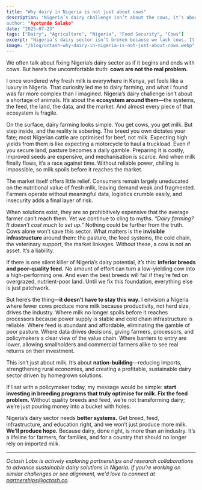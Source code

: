 ```yaml
---
title: "Why dairy in Nigeria is not just about cows"
description: "Nigeria’s dairy challenge isn’t about the cows, it’s about the fragile ecosystem around them. Fixing breeds, feed, infrastructure, and education matters.
author: "Ayotunde Salako"
date: "2025-07-23"
tags: ["Dairy", "Agriculture", "Nigeria", "Food Security", "Cows"]
excerpt: "Nigeria’s dairy sector isn’t broken because we lack cows. It’s broken because everything around the cow,the feed, the breed, the pasture, the data, the cold chain have been neglected. Here’s why productivity, not herd size, should define the future of Nigerian dairy."
image: "/blog/octash-why-dairy-in-nigeria-is-not-just-about-cows.webp"
---
```


We often talk about fixing Nigeria’s dairy sector as if it begins and ends with cows. But here’s the uncomfortable truth: **cows are not the real problem.**

I once wondered why fresh milk is everywhere in Kenya, yet feels like a luxury in Nigeria. That curiosity led me to dairy farming, and what I found was far more complex than I imagined. Nigeria’s dairy challenge isn’t about a shortage of animals. It’s about the **ecosystem around them**—the systems, the feed, the land, the data, and the market. And almost every piece of that ecosystem is fragile.

On the surface, dairy farming looks simple. You get cows, you get milk. But step inside, and the reality is sobering. The breed you own dictates your fate; most Nigerian cattle are optimised for beef, not milk. Expecting high yields from them is like expecting a motorcycle to haul a truckload. Even if you secure land, pasture becomes a daily gamble. Preparing it is costly, improved seeds are expensive, and mechanisation is scarce. And when milk finally flows, it’s a race against time. Without reliable power, chilling is impossible, so milk spoils before it reaches the market.

The market itself offers little relief. Consumers remain largely uneducated on the nutritional value of fresh milk, leaving demand weak and fragmented. Farmers operate without meaningful data, logistics crumble easily, and insecurity adds a final layer of risk.

When solutions exist, they are so prohibitively expensive that the average farmer can’t reach them. Yet we continue to cling to myths. *“Dairy farming? It doesn’t cost much to set up.”* Nothing could be further from the truth. Cows alone won’t save this sector. What matters is the **invisible infrastructure** around them: the pasture, the feed systems, the cold chain, the veterinary support, the market linkages. Without these, a cow is not an asset. It’s a liability.

If there is one silent killer of Nigeria’s dairy potential, it’s this: **inferior breeds and poor-quality feed.** No amount of effort can turn a low-yielding cow into a high-performing one. And even the best breeds will fail if they’re fed on overgrazed, nutrient-poor land. Until we fix this foundation, everything else is just patchwork.

But here’s the thing—**it doesn’t have to stay this way.** I envision a Nigeria where fewer cows produce more milk because productivity, not herd size, drives the industry. Where milk no longer spoils before it reaches processors because power supply is stable and cold chain infrastructure is reliable. Where feed is abundant and affordable, eliminating the gamble of poor pasture. Where data drives decisions, giving farmers, processors, and policymakers a clear view of the value chain. Where barriers to entry are lower, allowing smallholders and commercial farmers alike to see real returns on their investment.

This isn’t just about milk. It’s about **nation-building**—reducing imports, strengthening rural economies, and creating a profitable, sustainable dairy sector driven by homegrown solutions.

If I sat with a policymaker today, my message would be simple: **start investing in breeding programs that truly optimise for milk. Fix the feed problem.** Without quality breeds and feed, we’re not transforming dairy; we’re just pouring money into a bucket with holes.

Nigeria’s dairy sector needs **better systems.** Get breed, feed, infrastructure, and education right, and we won’t just produce more milk. **We’ll produce hope.** Because dairy, done right, is more than an industry. It’s a lifeline for farmers, for families, and for a country that should no longer rely on imported milk.


---

*Octash Labs is actively exploring partnerships and research collaborations to advance sustainable dairy solutions in Nigeria. If you’re working on similar challenges or see alignment, we’d love to connect at partnerships@octash.co.*